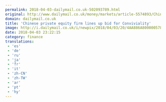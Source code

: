 ```yaml
---
permalink: 2018-04-03-dailymail.co.uk-502093789.html
original: http://www.dailymail.co.uk/money/markets/article-5574893/Chinese-private-equity-firm-lines-bid-embattled-Bargain-Booze-owner-Conviviality.html?ITO=1490&ns_mchannel=rss&ns_campaign=1490
domain: dailymail.co.uk
title: 'Chinese private equity firm lines up bid for Conviviality'
image: http://i.dailymail.co.uk/i/newpix/2018/04/03/20/4AA886A800000578-0-image-a-6_1522782033173.jpg
date: 2018-04-03 23:22:15
category: finance
translations: 
 - 'es'
 - 'de'
 - 'ru'
 - 'ja'
 - 'fr'
 - 'it'
 - 'zh-CN'
 - 'zh-TW'
 - 'ar'
 - 'pt'
 - 'hy'
---
```


